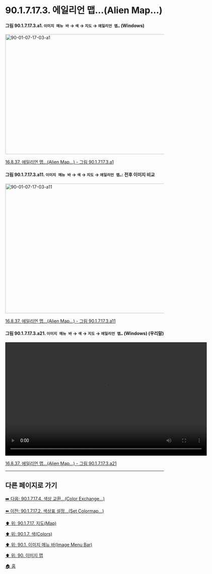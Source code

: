 # 90.1.7.17.3. 에일리언 맵…(Alien Map…)

<a id="90-01-07-17-03-a1"></a>

#### 그림 90.1.7.17.3.a1. `이미지 메뉴 바` → `색` → `지도` → `에일리언 맵…` (Windows)
<img width="511" height="381" alt="90-01-07-17-03-a1" src="https://github.com/user-attachments/assets/b536c257-ab1b-4f78-8ee6-afdc96c5679b" />

[16.8.37. 에일리언 맵…(Alien Map…) - 그림 90.1.7.17.3.a1](./16-08-37-00-alien-map.md#90-01-07-17-03-a1)

<a id="90-01-07-17-03-a11"></a>

#### 그림 90.1.7.17.3.a11. `이미지 메뉴 바` → `색` → `지도` → `에일리언 맵…`: 전후 이미지 비교
<img width="640" height="412" alt="90-01-07-17-03-a11" src="https://github.com/user-attachments/assets/a8311b46-ba0a-4de0-adbd-fbfa9f81484e" />

[16.8.37. 에일리언 맵…(Alien Map…) - 그림 90.1.7.17.3.a11](./16-08-37-00-alien-map.md#90-01-07-17-03-a11)

<a id="90-01-07-17-03-a21"></a>

#### 그림 90.1.7.17.3.a21. `이미지 메뉴 바` → `색` → `지도` → `에일리언 맵…` (Windows) (우리말)
<video controls="controls" width="640" height="360" src="https://github.com/user-attachments/assets/22f26134-c3a1-4644-be77-1e5dc0ff5219"></video>

[16.8.37. 에일리언 맵…(Alien Map…) - 그림 90.1.7.17.3.a21](./16-08-37-00-alien-map.md#90-01-07-17-03-a21)

***

## 다른 페이지로 가기

[➡️ 다음: 90.1.7.17.4. 색상 교환…(Color Exchange…)](./90-01-07-17-04-color_exchange.md)

[⬅️ 이전: 90.1.7.17.2. 색상표 설정…(Set Colormap…)](./90-01-07-17-02-set_colormap.md)

[⬆️ 위: 90.1.7.17. 지도(Map)](./90-01-07-17-00-map.md)

[⬆️ 위: 90.1.7. 색(Colors)](./90-01-07-00-colors.md)

[⬆️ 위: 90.1. 이미지 메뉴 바(Image Menu Bar)](./90-01-00-image-menu-bar.md)

[⬆️ 위: 90. 이미지 맵](./90-00-image-map.md)

[🏠 홈](./00-home.md)
